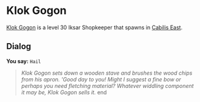 # Klok Gogon



[Klok Gogon](/npc/106046) is a level 30 Iksar Shopkeeper that spawns in [Cabilis East](/zone/106).



## Dialog

**You say:** `Hail`



>*Klok Gogon sets down a wooden stave and brushes the wood chips from his apron.  'Good day to you!  Might I suggest a fine bow or perhaps you need fletching material?   Whatever widdling component it may be, Klok Gogon sells it.*
end





